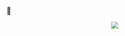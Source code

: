 ### 👋

<div align="center">
  <img src="https://i.postimg.cc/Pr0r3D8g/2025-03-18-195815.png"/>
</div>

<!--
**pjhee07/pjhee07** is a ✨ _special_ ✨ repository because its `README.md` (this file) appears on your GitHub profile.

Here are some ideas to get you started:

- 🔭 I’m currently working on ...
- 🌱 I’m currently learning ...
- 👯 I’m looking to collaborate on ...
- 🤔 I’m looking for help with ...
- 💬 Ask me about ...
- 📫 How to reach me: ...
- 😄 Pronouns: ...
- ⚡ Fun fact: ...
-->
